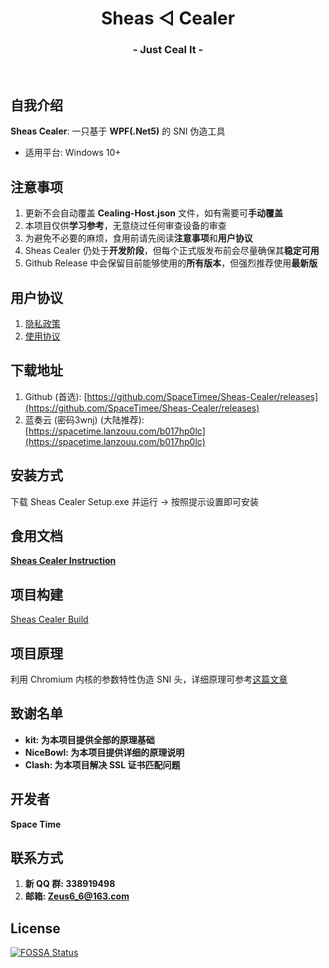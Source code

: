 <h1 align="center">Sheas ◁ Cealer</h1>
<h3 align="center">- Just Ceal It -</h3>

</br>

## 自我介绍
**Sheas Cealer**: 一只基于 **WPF(.Net5)** 的 SNI 伪造工具

* 适用平台: Windows 10+

## 注意事项
1. 更新不会自动覆盖 **Cealing-Host.json** 文件，如有需要可**手动覆盖**
2. 本项目仅供**学习参考**，无意绕过任何审查设备的审查
3. 为避免不必要的麻烦，食用前请先阅读**注意事项**和**用户协议**
4. Sheas Cealer 仍处于**开发阶段**，但每个正式版发布前会尽量确保其**稳定可用**
5. Github Release 中会保留目前能够使用的**所有版本**，但强烈推荐使用**最新版**

## 用户协议
1. [隐私政策](https://thoughts.teambition.com/share/6264eda98adeb10041b92fda#title=Sheas_Cealer_隐私政策)
2. [使用协议](https://thoughts.teambition.com/share/6264edd78adeb10041b92fdb#title=Sheas_Cealer_使用协议)

## 下载地址
1. Github (首选): [https://github.com/SpaceTimee/Sheas-Cealer/releases](https://github.com/SpaceTimee/Sheas-Cealer/releases)
2. 蓝奏云 (密码3wnj) (大陆推荐): [https://spacetime.lanzouu.com/b017hp0lc](https://spacetime.lanzouu.com/b017hp0lc)

## 安装方式
下载 Sheas Cealer Setup.exe 并运行 -> 按照提示设置即可安装

## 食用文档
**[Sheas Cealer Instruction](https://github.com/SpaceTimee/Sheas-Cealer/wiki/Sheas-Cealer-Instruction)**

## 项目构建
[Sheas Cealer Build](https://github.com/SpaceTimee/Sheas-Cealer/wiki/Sheas-Cealer-Build)

## 项目原理
利用 Chromium 内核的参数特性伪造 SNI 头，详细原理可参考[这篇文章](https://nicebowl.fun/24_8)

## 致谢名单
* **kit: 为本项目提供全部的原理基础**
* **NiceBowl: 为本项目提供详细的原理说明**
* **Clash: 为本项目解决 SSL 证书匹配问题**

## 开发者
**Space Time**

## 联系方式
1. **新 QQ 群: 338919498**
2. **邮箱: Zeus6_6@163.com**

## License
[![FOSSA Status](https://app.fossa.com/api/projects/git%2Bgithub.com%2FSpaceTimee%2FSheas-Cealer.svg?type=large)](https://app.fossa.com/projects/git%2Bgithub.com%2FSpaceTimee%2FSheas-Cealer?ref=badge_large)
